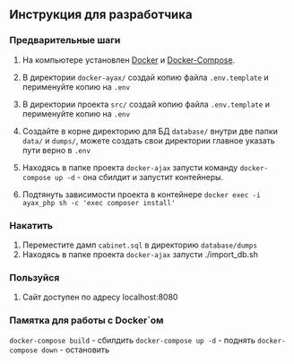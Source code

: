 ## Инструкция для разработчика

### Предварительные шаги
1. На компьютере установлен [Docker](https://docs.docker.com/get-docker/) и [Docker-Compose](https://docs.docker.com/compose/install/).
2. В директории `docker-ayax/` cоздай копию файла `.env.template` и перименуйте копию на `.env`
3. В директории проекта `src/` cоздай копию файла `.env.template` и перименуйте копию на `.env`
4. Создайте в корне директорию для БД `database/` внутри две папки `data/` и `dumps/`, можете создать свои директории главное указать пути верно в `.env`


1. Находясь в папке проекта `docker-ajax` запусти команду `docker-compose up -d` - она сбилдит и запустит контейнеры.
2. Подтянуть зависимости проекта в контейнере `docker exec -i ayax_php sh -c 'exec composer install'`

### Накатить 
1. Переместите дамп `cabinet.sql` в директорию `database/dumps` 
2. Находясь в папке проекта `docker-ajax` запусти ./import_db.sh

### Пользуйся 
1. Сайт доступен по адресу localhost:8080

### Памятка для работы с Docker`ом
`docker-compose build` - сбилдить
`docker-compose up -d` - поднять 
`docker-compose down`  - остановить

